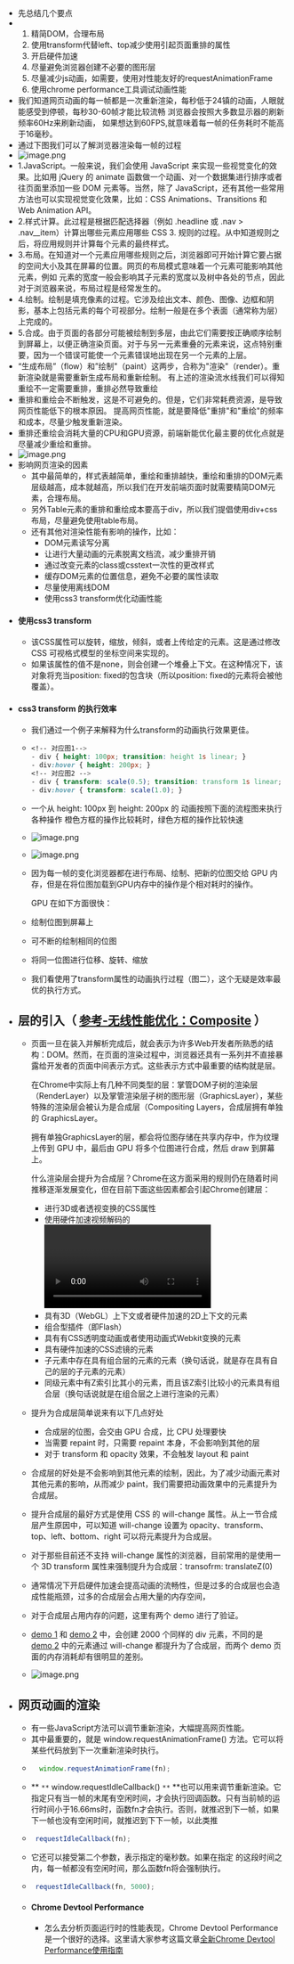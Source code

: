 - 先总结几个要点
- 1. 精简DOM，合理布局
  2. 使用transform代替left、top减少使用引起页面重排的属性
  3. 开启硬件加速
  4. 尽量避免浏览器创建不必要的图形层
  5. 尽量减少js动画，如需要，使用对性能友好的requestAnimationFrame
  6. 使用chrome performance工具调试动画性能
- 我们知道网页动画的每一帧都是一次重新渲染，每秒低于24镇的动画，人眼就能感受到停顿，每秒30-60帧才能比较流畅 浏览器会按照大多数显示器的刷新频率60Hz来刷新动画， 如果想达到60FPS,就意味着每一帧的任务耗时不能高于16毫秒。
- 通过下图我们可以了解浏览器渲染每一帧的过程
- ![image.png](../assets/image_1661330685526_0.png)
- 1.JavaScript。一般来说，我们会使用 JavaScript 来实现一些视觉变化的效果。比如用 jQuery 的 animate 函数做一个动画、对一个数据集进行排序或者往页面里添加一些 DOM 元素等。当然，除了 JavaScript，还有其他一些常用方法也可以实现视觉变化效果，比如：CSS Animations、Transitions 和 Web Animation API。
- 2.样式计算。此过程是根据匹配选择器（例如 .headline 或 .nav > .nav__item）计算出哪些元素应用哪些 CSS 3. 规则的过程。从中知道规则之后，将应用规则并计算每个元素的最终样式。
- 3.布局。在知道对一个元素应用哪些规则之后，浏览器即可开始计算它要占据的空间大小及其在屏幕的位置。网页的布局模式意味着一个元素可能影响其他元素，例如 元素的宽度一般会影响其子元素的宽度以及树中各处的节点，因此对于浏览器来说，布局过程是经常发生的。
- 4.绘制。绘制是填充像素的过程。它涉及绘出文本、颜色、图像、边框和阴影，基本上包括元素的每个可视部分。绘制一般是在多个表面（通常称为层）上完成的。
- 5.合成。由于页面的各部分可能被绘制到多层，由此它们需要按正确顺序绘制到屏幕上，以便正确渲染页面。对于与另一元素重叠的元素来说，这点特别重要，因为一个错误可能使一个元素错误地出现在另一个元素的上层。
- “生成布局”（flow）和”绘制"（paint）这两步，合称为"渲染"（render）。重新渲染就是需要重新生成布局和重新绘制。 有上述的渲染流水线我们可以得知重绘不一定需要重排，重排必然导致重绘
- 重排和重绘会不断触发，这是不可避免的。但是，它们非常耗费资源，是导致网页性能低下的根本原因。 提高网页性能，就是要降低"重排"和"重绘"的频率和成本，尽量少触发重新渲染。
- 重排还重绘会消耗大量的CPU和GPU资源，前端新能优化最主要的优化点就是尽量减少重绘和重排。
- ![image.png](../assets/image_1661330701726_0.png)
- 影响网页渲染的因素
	- 其中最简单的，样式表越简单，重绘和重排越快，重绘和重排的DOM元素层级越高，成本就越高，所以我们在开发前端页面时就需要精简DOM元素，合理布局。
	- 另外Table元素的重排和重绘成本要高于div，所以我们提倡使用div+css布局，尽量避免使用table布局。
	- 还有其他对渲染性能有影响的操作，比如：
		- DOM元素读写分离
		- 让进行大量动画的元素脱离文档流，减少重排开销
		- 通过改变元素的class或csstext一次性的更改样式
		- 缓存DOM元素的位置信息，避免不必要的属性读取
		- 尽量使用离线DOM
		- 使用css3 transform优化动画性能
- #### 使用css3 transform
	- 该CSS属性可以旋转，缩放，倾斜，或者上传给定的元素。这是通过修改CSS 可视格式模型的坐标空间来实现的。
	- 如果该属性的值不是none，则会创建一个堆叠上下文。在这种情况下，该对象将充当position: fixed的包含块（所以position: fixed的元素将会被他覆盖）。
- #### css3 transform 的执行效率
	- 我们通过一个例子来解释为什么transform的动画执行效果更佳。
	- ```css
	  <!-- 对应图1-->
	  - div { height: 100px; transition: height 1s linear; }
	  - div:hover { height: 200px; }
	  <!-- 对应图2 -->
	  - div { transform: scale(0.5); transition: transform 1s linear; }
	  - div:hover { transform: scale(1.0); }
	  ```
	- 一个从 height: 100px 到 height: 200px 的 动画按照下面的流程图来执行各种操作 橙色方框的操作比较耗时，绿色方框的操作比较快速
	- ![image.png](../assets/image_1661330935033_0.png)
	- ![image.png](../assets/image_1661330941171_0.png)
	- 因为每一帧的变化浏览器都在进行布局、绘制、把新的位图交给 GPU 内存，但是在将位图加载到GPU内存中的操作是个相对耗时的操作。
	  
	  
	  GPU 在如下方面很快：
	- 绘制位图到屏幕上
	- 可不断的绘制相同的位图
	- 将同一位图进行位移、旋转、缩放
	- 我们看使用了transform属性的动画执行过程（图二），这个无疑是效率最优的执行方式。
- ## 层的引入（ [参考-无线性能优化：Composite](https://links.jianshu.com/go?to=http%3A%2F%2Ftaobaofed.org%2Fblog%2F2016%2F04%2F25%2Fperformance-composite%2F) ）
	- 页面一旦在装入并解析完成后，就会表示为许多Web开发者所熟悉的结构：DOM。然而，在页面的渲染过程中，浏览器还具有一系列并不直接暴露给开发者的页面中间表示方式。这些表示方式中最重要的结构就是层。
	  
	  在Chrome中实际上有几种不同类型的层：掌管DOM子树的渲染层（RenderLayer）以及掌管渲染层子树的图形层（GraphicsLayer），某些特殊的渲染层会被认为是合成层（Compositing Layers，合成层拥有单独的 GraphicsLayer。
	  
	  拥有单独GraphicsLayer的层，都会将位图存储在共享内存中，作为纹理上传到 GPU 中，最后由 GPU 将多个位图进行合成，然后 draw 到屏幕上。
	  
	  什么渲染层会提升为合成层？Chrome在这方面采用的规则仍在随着时间推移逐渐发展变化，但在目前下面这些因素都会引起Chrome创建层：
		- 进行3D或者透视变换的CSS属性
		- 使用硬件加速视频解码的<video>元素
		- 具有3D（WebGL）上下文或者硬件加速的2D上下文的<canvas>元素
		- 组合型插件（即Flash）
		- 具有有CSS透明度动画或者使用动画式Webkit变换的元素
		- 具有硬件加速的CSS滤镜的元素
		- 子元素中存在具有组合层的元素的元素（换句话说，就是存在具有自己的层的子元素的元素）
		- 同级元素中有Z索引比其小的元素，而且该Z索引比较小的元素具有组合层（换句话说就是在组合层之上进行渲染的元素）
	- 提升为合成层简单说来有以下几点好处
		- 合成层的位图，会交由 GPU 合成，比 CPU 处理要快
		- 当需要 repaint 时，只需要 repaint 本身，不会影响到其他的层
		- 对于 transform 和 opacity 效果，不会触发 layout 和 paint
	- 合成层的好处是不会影响到其他元素的绘制，因此，为了减少动画元素对其他元素的影响，从而减少 paint，我们需要把动画效果中的元素提升为合成层。
	- 提升合成层的最好方式是使用 CSS 的 will-change 属性。从上一节合成层产生原因中，可以知道 will-change 设置为 opacity、transform、top、left、bottom、right 可以将元素提升为合成层。
	- 对于那些目前还不支持 will-change 属性的浏览器，目前常用的是使用一个 3D transform 属性来强制提升为合成层：transofrm: translateZ(0)
	- 通常情况下开启硬件加速会提高动画的流畅性，但是过多的合成层也会造成性能瓶颈，过多的合成层会占用大量的内存空间，
	- 对于合成层占用内存的问题，这里有两个 demo 进行了验证。
	- [demo 1](https://links.jianshu.com/go?to=http%3A%2F%2Ftaobaofed.github.io%2Fdemo%2Fperformance-composite-demo%2Fmemory%2Fmulti-layers-expect.html) 和 [demo 2](https://links.jianshu.com/go?to=http%3A%2F%2Ftaobaofed.github.io%2Fdemo%2Fperformance-composite-demo%2Fmemory%2Fmulti-layers.html) 中，会创建 2000 个同样的 div 元素，不同的是 [demo 2](https://links.jianshu.com/go?to=http%3A%2F%2Ftaobaofed.github.io%2Fdemo%2Fperformance-composite-demo%2Fmemory%2Fmulti-layers.html) 中的元素通过 will-change 都提升为了合成层，而两个 demo 页面的内存消耗却有很明显的差别。
	- ![image.png](../assets/image_1661331017564_0.png)
- ## 网页动画的渲染
	- 有一些JavaScript方法可以调节重新渲染，大幅提高网页性能。
	- 其中最重要的，就是 window.requestAnimationFrame() 方法。它可以将某些代码放到下一次重新渲染时执行。
	- ```js
	    window.requestAnimationFrame(fn);
	  ```
	- ** `**` window.requestIdleCallback() `**` **也可以用来调节重新渲染。它指定只有当一帧的末尾有空闲时间，才会执行回调函数。只有当前帧的运行时间小于16.66ms时，函数fn才会执行。否则，就推迟到下一帧，如果下一帧也没有空闲时间，就推迟到下下一帧，以此类推
	- ```js
	   requestIdleCallback(fn);
	  ```
	- 它还可以接受第二个参数，表示指定的毫秒数。如果在指定 的这段时间之内，每一帧都没有空闲时间，那么函数fn将会强制执行。
	- ```js
	   requestIdleCallback(fn, 5000);
	  ```
	- #### Chrome Devtool Performance
		- 怎么去分析页面运行时的性能表现，Chrome Devtool Performance是一个很好的选择。这里请大家参考这篇文章[全新Chrome Devtool Performance使用指南](https://links.jianshu.com/go?to=https%3A%2F%2Fzhuanlan.zhihu.com%2Fp%2F29879682)